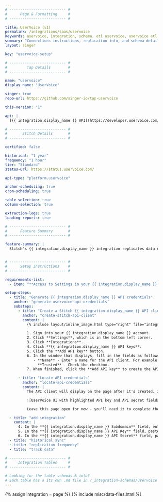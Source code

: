 ```yaml
---
# -------------------------- #
#      Page & Formatting     #
# -------------------------- #

title: UserVoice (v1)
permalink: /integrations/saas/uservoice
keywords: uservoice, integration, schema, etl uservoice, uservoice etl, uservoice schema
summary: "Connections instructions, replication info, and schema details for Stitch's UserVoice integration."
layout: singer

key: "uservoice-setup"

# -------------------------- #
#         Tap Details        #
# -------------------------- #

name: "uservoice"
display_name: "UserVoice"

singer: true 
repo-url: https://github.com/singer-io/tap-uservoice

this-version: "1"

api: |
  [{{ integration.display_name }} API](https://developer.uservoice.com/docs/api/v2/getting-started/){:target="new"}

# -------------------------- #
#       Stitch Details       #
# -------------------------- #

certified: false

historical: "1 year"
frequency: "1 hour"
tier: "Standard"
status-url: https://status.uservoice.com/

api-type: "platform.uservoice"

anchor-scheduling: true
cron-scheduling: true

table-selection: true
column-selection: true

extraction-logs: true
loading-reports: true

# -------------------------- #
#      Feature Summary       #
# -------------------------- #

feature-summary: |
  Stitch's {{ integration.display_name }} integration replicates data using the {{ integration.api | flatify | strip }}. Refer to the [Schema](#schema) section for a list of objects available for replication.


# -------------------------- #
#      Setup Instructions    #
# -------------------------- #

requirements-list:
  - item: "**Access to Settings in your {{ integration.display_name }} account.** This is required to generate API credentials for Stitch."

setup-steps:
  - title: "Generate {{ integration.display_name }} API credentials"
    anchor: "generate-uservoice-api-credentials"
    substeps:
      - title: "Create a Stitch {{ integration.display_name }} API client"
        anchor: "create-stitch-api-client"
        content: |
          {% include layout/inline_image.html type="right" file="integrations/uservoice-create-api-client.png" alt="Add API key window in UserVoice" max-width="400px" %}

          1. Sign into your {{ integration.display_name }} account.
          2. Click **Settings**, which is in the bottom left corner.
          3. Click **Integrations**.
          4. Click **{{ integration.display_name }} API keys**.
          5. Click the **Add API key** button.
          6. In the window that displays, fill in the fields as follows:
             - **Name** - Enter a name for the API client. For example: `stitch`
             - **Trusted** - Check the checkbox.
          7. When finished, click the **Add API key** to create the API client.

      - title: "Locate API credentials"
        anchor: "locate-api-credentials"
        content: |
          The API client will display on the page after it's created. In the image below the **API key** and **API Secret** are highlighted:

          ![UserVoice UI with highlighted API key and API secret fields]({{ site.baseurl }}/images/integrations/uservoice-api-credentials.png)

          Leave this page open for now - you'll need it to complete the next step in Stitch.

  - title: "add integration"
    content: |
      4. In the **{{ integration.display_name }} Subdomain** field, enter your {{ integration.display_name }} subdomain. For example: If the full subdomain were `stitch.{{ integration.name }}.com`, you'd enter `stitch` into this field.
      5. In the **{{ integration.display_name }} API Key** field, paste your {{ integration.display_name }} API key.
      6. In the **{{ integration.display_name }} API Secret** field, paste the API secret.
  - title: "historical sync"
  - title: "replication frequency"
  - title: "track data"

# -------------------------- #
#     Integration Tables     #
# -------------------------- #

# Looking for the table schemas & info?
# Each table has a its own .md file in /_integration-schemas/uservoice
---
```

{% assign integration = page %}
{% include misc/data-files.html %}